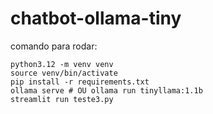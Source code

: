 # chatbot-ollama-tiny

comando para rodar: 
```
python3.12 -m venv venv
source venv/bin/activate
pip install -r requirements.txt
ollama serve # OU ollama run tinyllama:1.1b 
streamlit run teste3.py
```
